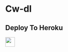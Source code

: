 # Cw-dl

## Deploy To Heroku

<a href="https://heroku.com/deploy?template=https://github.com/Virendraverma9950/cwdown2.0">
     <img height="30px" src="https://img.shields.io/badge/Deploy%20To%20Heroku-blueviolet?style=for-the-badge&logo=heroku">
  </a>
